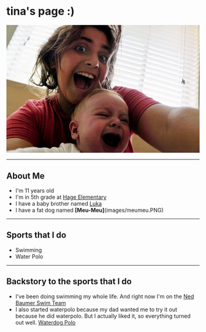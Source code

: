 # tina's page :)

![](images/Tina2.PNG)

*****

## About Me
- I'm 11 years old
- I'm in 5th grade at [Hage Elementary](https://www.sandiegounified.org/schools/hage)
- I have a baby brother named [Luka](images/Tina.PNG)
- I have a fat dog named **[Meu-Meu]**(images/meumeu.PNG)

*****

## Sports that I do
- Swimming
- Water Polo


*****

## Backstory to the sports that I do
- I've been doing swimming my whole life. And right now I'm on the [Ned Baumer Swim Team](https://nedbaumerswimteam.wordpress.com) 
- I also started waterpolo because my dad wanted me to try it out because he did waterpolo. But I actually liked it, so everything turned out well. [Waterdog Polo](https://sites.google.com/view/waterdog-polo/home)
